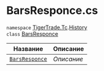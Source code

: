 
# BarsResponce.cs
`namespace` [TigerTrade.Tc](../../../TigerTrade.Tc.md).[History](../../../TigerTrade.Tc/History.md)  
    `class` [BarsResponce](../BarsResponce.cs.md)

| Название | Описание |
| --- | --- |
| [`BarsResponce`](./Методы/BarsResponce.md) | *Описание* |
